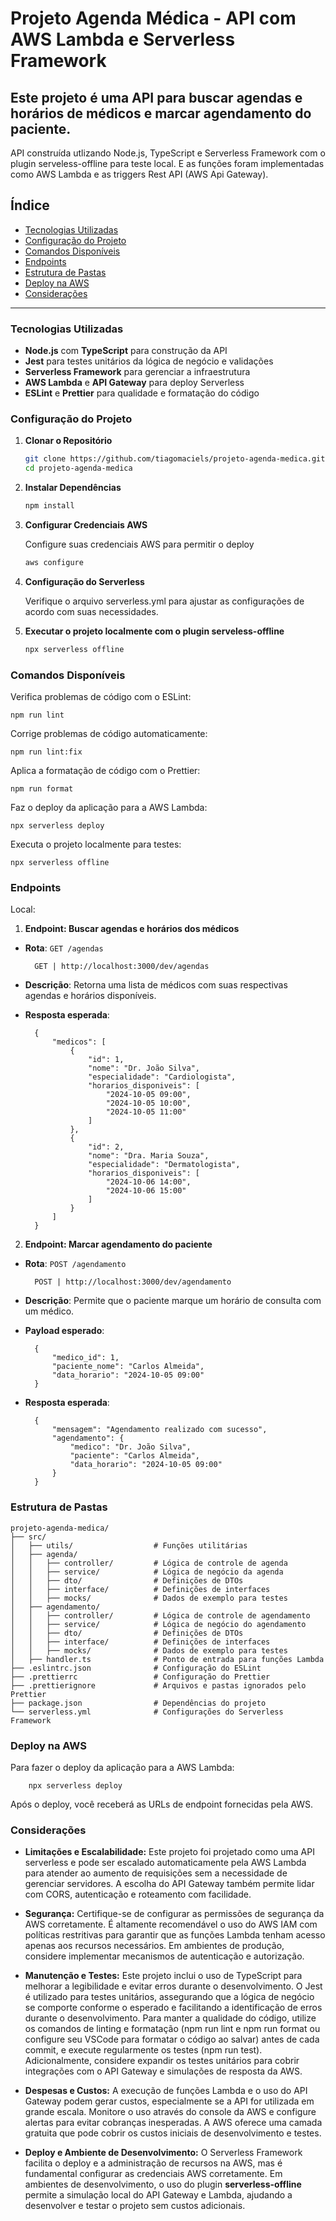 # Projeto Agenda Médica - API com AWS Lambda e Serverless Framework

## Este projeto é uma API para buscar agendas e horários de médicos e marcar agendamento do paciente.

API construída utlizando Node.js, TypeScript e Serverless Framework com o plugin serveless-offline para teste local. E as funções foram implementadas como AWS Lambda e as triggers Rest API (AWS Api Gateway).

## Índice

- [Tecnologias Utilizadas](#tecnologias-utilizadas)
- [Configuração do Projeto](#configuração-do-projeto)
- [Comandos Disponíveis](#comandos-disponíveis)
- [Endpoints](#endpoints)
- [Estrutura de Pastas](#estrutura-de-pastas)
- [Deploy na AWS](#deploy-na-aws)
- [Considerações](#considerações)

---

### Tecnologias Utilizadas

- **Node.js** com **TypeScript** para construção da API
- **Jest** para testes unitários da lógica de negócio e validações
- **Serverless Framework** para gerenciar a infraestrutura
- **AWS Lambda** e **API Gateway** para deploy Serverless
- **ESLint** e **Prettier** para qualidade e formatação do código

### Configuração do Projeto

1. **Clonar o Repositório**
   ```bash
   git clone https://github.com/tiagomaciels/projeto-agenda-medica.git
   cd projeto-agenda-medica
   ```
2. **Instalar Dependências**

   ```bash
   npm install
   ```

3. **Configurar Credenciais AWS**

   Configure suas credenciais AWS para permitir o deploy

   ```bash
   aws configure
   ```

4. **Configuração do Serverless**

   Verifique o arquivo serverless.yml para ajustar as configurações de acordo com suas necessidades.

5. **Executar o projeto localmente com o plugin serveless-offline**
      ```bash
      npx serverless offline
      ```

### Comandos Disponíveis

Verifica problemas de código com o ESLint:

    npm run lint

Corrige problemas de código automaticamente:

    npm run lint:fix

Aplica a formatação de código com o Prettier:

    npm run format

Faz o deploy da aplicação para a AWS Lambda:

    npx serverless deploy

Executa o projeto localmente para testes:

    npx serverless offline

### Endpoints

Local:

1. **Endpoint: Buscar agendas e horários dos médicos**

- **Rota**: `GET /agendas`

        GET | http://localhost:3000/dev/agendas

- **Descrição**: Retorna uma lista de médicos com suas respectivas agendas e horários disponíveis.
- **Resposta esperada**:

        {
            "medicos": [
                {
                    "id": 1,
                    "nome": "Dr. João Silva",
                    "especialidade": "Cardiologista",
                    "horarios_disponiveis": [
                        "2024-10-05 09:00",
                        "2024-10-05 10:00",
                        "2024-10-05 11:00"
                    ]
                },
                {
                    "id": 2,
                    "nome": "Dra. Maria Souza",
                    "especialidade": "Dermatologista",
                    "horarios_disponiveis": [
                        "2024-10-06 14:00",
                        "2024-10-06 15:00"
                    ]
                }
            ]
        }

2. **Endpoint: Marcar agendamento do paciente**

- **Rota**: `POST /agendamento`

        POST | http://localhost:3000/dev/agendamento

- **Descrição**: Permite que o paciente marque um horário de consulta com um médico.
- **Payload esperado**:

        {
            "medico_id": 1,
            "paciente_nome": "Carlos Almeida",
            "data_horario": "2024-10-05 09:00"
        }

- **Resposta esperada**:

        {
            "mensagem": "Agendamento realizado com sucesso",
            "agendamento": {
                "medico": "Dr. João Silva",
                "paciente": "Carlos Almeida",
                "data_horario": "2024-10-05 09:00"
            }
        }

### Estrutura de Pastas

    projeto-agenda-medica/
    ├── src/
    │   ├── utils/                  # Funções utilitárias
    │   ├── agenda/
    │   │   ├── controller/         # Lógica de controle de agenda
    │   │   ├── service/            # Lógica de negócio da agenda
    │   │   ├── dto/                # Definições de DTOs
    │   │   ├── interface/          # Definições de interfaces
    │   │   ├── mocks/              # Dados de exemplo para testes
    │   ├── agendamento/
    │   │   ├── controller/         # Lógica de controle de agendamento
    │   │   ├── service/            # Lógica de negócio do agendamento
    │   │   ├── dto/                # Definições de DTOs
    │   │   ├── interface/          # Definições de interfaces
    │   │   ├── mocks/              # Dados de exemplo para testes
    │   ├── handler.ts              # Ponto de entrada para funções Lambda
    ├── .eslintrc.json              # Configuração do ESLint
    ├── .prettierrc                 # Configuração do Prettier
    ├── .prettierignore             # Arquivos e pastas ignorados pelo Prettier
    ├── package.json                # Dependências do projeto
    └── serverless.yml              # Configurações do Serverless Framework

### Deploy na AWS

Para fazer o deploy da aplicação para a AWS Lambda:

        npx serverless deploy

Após o deploy, você receberá as URLs de endpoint fornecidas pela AWS.

### Considerações

- **Limitações e Escalabilidade:** Este projeto foi projetado como uma API serverless e pode ser escalado automaticamente pela AWS Lambda para atender ao aumento de requisições sem a necessidade de gerenciar servidores. A escolha do API Gateway também permite lidar com CORS, autenticação e roteamento com facilidade.

- **Segurança:** Certifique-se de configurar as permissões de segurança da AWS corretamente. É altamente recomendável o uso do AWS IAM com políticas restritivas para garantir que as funções Lambda tenham acesso apenas aos recursos necessários. Em ambientes de produção, considere implementar mecanismos de autenticação e autorização.

- **Manutenção e Testes:** Este projeto inclui o uso de TypeScript para melhorar a legibilidade e evitar erros durante o desenvolvimento. O Jest é utilizado para testes unitários, assegurando que a lógica de negócio se comporte conforme o esperado e facilitando a identificação de erros durante o desenvolvimento. Para manter a qualidade do código, utilize os comandos de linting e formatação (npm run lint e npm run format ou configure seu VSCode para formatar o código ao salvar) antes de cada commit, e execute regularmente os testes (npm run test). Adicionalmente, considere expandir os testes unitários para cobrir integrações com o API Gateway e simulações de resposta da AWS.

- **Despesas e Custos:** A execução de funções Lambda e o uso do API Gateway podem gerar custos, especialmente se a API for utilizada em grande escala. Monitore o uso através do console da AWS e configure alertas para evitar cobranças inesperadas. A AWS oferece uma camada gratuita que pode cobrir os custos iniciais de desenvolvimento e testes.

- **Deploy e Ambiente de Desenvolvimento:** O Serverless Framework facilita o deploy e a administração de recursos na AWS, mas é fundamental configurar as credenciais AWS corretamente. Em ambientes de desenvolvimento, o uso do plugin **serverless-offline** permite a simulação local do API Gateway e Lambda, ajudando a desenvolver e testar o projeto sem custos adicionais.
